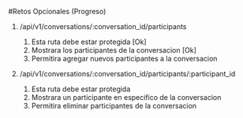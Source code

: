 
#Retos Opcionales (Progreso)

1. /api/v1/conversations/:conversation_id/participants
    1. Esta ruta debe estar protegida [Ok]
    2. Mostrara los participantes de la conversacion [Ok]
    3. Permitira agregar nuevos participantes a la conversacion
    
2. /api/v1/conversations/:conversation_id/participants/:participant_id
    1. Esta ruta debe estar protegida
    2. Mostrara un participante en especifico de la conversacion
    3. Permitira eliminar participantes de la conversacion